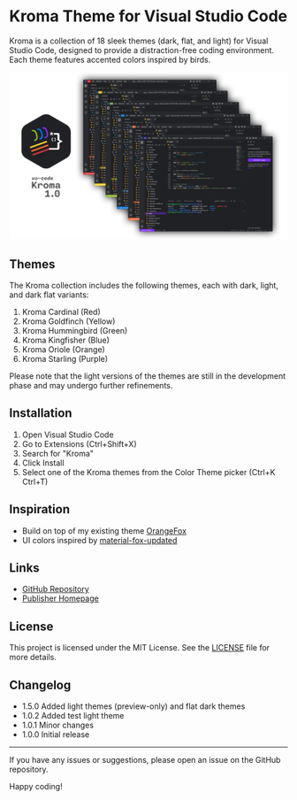 # Kroma Theme for Visual Studio Code

Kroma is a collection of 18 sleek themes (dark, flat, and light) for Visual Studio Code, designed to provide a distraction-free coding environment. Each theme features accented colors inspired by birds.

![Screenshot](/images/screenshot.png)

## Themes

The Kroma collection includes the following themes, each with dark, light, and dark flat variants:

1. Kroma Cardinal (Red)
2. Kroma Goldfinch (Yellow)
3. Kroma Hummingbird (Green)
4. Kroma Kingfisher (Blue)
5. Kroma Oriole (Orange)
6. Kroma Starling (Purple)

Please note that the light versions of the themes are still in the development phase and may undergo further refinements.

## Installation

1. Open Visual Studio Code
2. Go to Extensions (Ctrl+Shift+X)
3. Search for "Kroma"
4. Click Install
5. Select one of the Kroma themes from the Color Theme picker (Ctrl+K Ctrl+T)

## Inspiration

- Build on top of my existing theme [OrangeFox](https://marketplace.visualstudio.com/items?itemName=quzma.orangefox)
- UI colors inspired by [material-fox-updated](https://github.com/edelvarden/material-fox-updated)

## Links

- [GitHub Repository](https://github.com/DarkoKuzmanovic/vscode-kroma.git)
- [Publisher Homepage](https://quz.ma)

## License

This project is licensed under the MIT License. See the [LICENSE](LICENSE.md) file for more details.

## Changelog

- 1.5.0 Added light themes (preview-only) and flat dark themes
- 1.0.2 Added test light theme
- 1.0.1 Minor changes
- 1.0.0 Initial release

---

If you have any issues or suggestions, please open an issue on the GitHub repository.

Happy coding!
